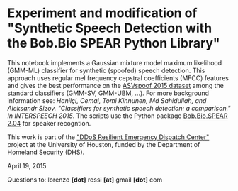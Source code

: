 # Experiment and modification of "Synthetic Speech Detection with the Bob.Bio SPEAR Python Library"

This notebook implements a Gaussian mixture model maximum likelihood (GMM-ML) classifier for synthetic (spoofed) speech detection. This approach uses regular mel frequency cepstral coefficients (MFCC) features and gives the best performance on the [ASVspoof 2015 dataset](https://www.idiap.ch/dataset/avspoof) among the standard classifiers (GMM-SV, GMM-UBM, ...). For more background information see: *Hanilçi, Cemal, Tomi Kinnunen, Md Sahidullah, and Aleksandr Sizov. \"Classifiers for synthetic speech detection: a comparison.\" In INTERSPEECH 2015*. The scripts use the Python package [Bob.Bio.SPEAR 2.04](https://pypi.python.org/pypi/bob.bio.spear/2.0.4) for speaker recogntion.

This work is part of the [\"DDoS Resilient Emergency Dispatch Center\"](https://www.dhs.gov/science-and-technology/news/2015/09/04/dhs-st-awards-university-houston-26m-cyber-security-research) project at the University of Houston, funded by the Department of Homeland Security (DHS).

April 19, 2015
 
Questions to: lorenzo **[dot]** rossi **[at]** gmail **[dot]** com
